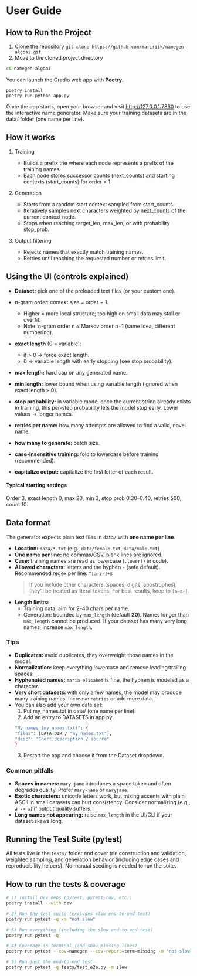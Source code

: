# User Guide

## How to Run the Project
1. Clone the repository 
```git clone https://github.com/maririik/namegen-algoai.git```
2. Move to the cloned project directory
```bash
cd namegen-algoai
```

You can launch the Gradio web app with **Poetry**.
```
poetry install
poetry run python app.py
```
Once the app starts, open your browser and visit http://127.0.0.1:7860 to use the interactive name generator.
Make sure your training datasets are in the data/ folder (one name per line).

## How it works
1. Training
      - Builds a prefix trie where each node represents a prefix of the training names.
      - Each node stores successor counts (next_counts) and starting contexts (start_counts) for order > 1.

2. Generation
    - Starts from a random start context sampled from start_counts.
    - Iteratively samples next characters weighted by next_counts of the current context node.
    - Stops when reaching target_len, max_len, or with probability stop_prob.

3. Output filtering
    - Rejects names that exactly match training names.
    - Retries until reaching the requested number or retries limit.

## Using the UI (controls explained)

- **Dataset:** pick one of the preloaded text files (or your custom one).
- n-gram order: context size = order − 1.
    - Higher = more local structure; too high on small data may stall or overfit.
    - Note: n-gram order n ≈ Markov order n−1 (same idea, different numbering).

- **exact length** (0 = variable):
    - if > 0 → force exact length.
    - 0 → variable length with early stopping (see stop probability).

- **max length:** hard cap on any generated name.

- **min length:** lower bound when using variable length (ignored when exact length > 0).

- **stop probability:** in variable mode, once the current string already exists in training, this per-step probability lets the model stop early. Lower values → longer names.

- **retries per name:** how many attempts are allowed to find a valid, novel name.

- **how many to generate:** batch size.

- **case-insensitive training:** fold to lowercase before training (recommended).

- **capitalize output:** capitalize the first letter of each result.

#### Typical starting settings
Order 3, exact length 0, max 20, min 3, stop prob 0.30–0.40, retries 500, count 10.

## Data format

The generator expects plain text files in `data/` with **one name per line**.

- **Location:** `data/*.txt` (e.g., `data/female.txt`, `data/male.txt`)
- **One name per line:** no commas/CSV, blank lines are ignored.
- **Case:** training names are read as lowercase (`.lower()` in code).
- **Allowed characters:** letters and the hyphen `-` (safe default).  
  Recommended regex per line: `^[a-z-]+$`  
  > If you include other characters (spaces, digits, apostrophes), they’ll be treated as literal tokens. For best results, keep to `[a–z-]`.
- **Length limits:**  
  - Training data: aim for 2–40 chars per name.  
  - Generation: bounded by `max_length` (default **20**). Names longer than `max_length` cannot be produced. If your dataset has many very long names, increase `max_length`.

### Tips

- **Duplicates:** avoid duplicates, they overweight those names in the model.
- **Normalization:** keep everything lowercase and remove leading/trailing spaces.
- **Hyphenated names:** `maria-elisabet` is fine, the hyphen is modeled as a character.
- **Very short datasets:** with only a few names, the model may produce many training names. Increase `retries` or add more data.
- You can also add your own date set:
    1. Put my_names.txt in data/ (one name per line).
    2. Add an entry to DATASETS in app.py:
    ```bash
    "My names (my_names.txt)": {
    "files": [DATA_DIR / "my_names.txt"],
    "desc": "Short description / source"
    }
    ```
    3. Restart the app and choose it from the Dataset dropdown.


### Common pitfalls

- **Spaces in names:** `mary jane` introduces a space token and often degrades quality. Prefer `mary-jane` or `maryjane`.
- **Exotic characters:** unicode letters work, but mixing accents with plain ASCII in small datasets can hurt consistency. Consider normalizing (e.g., `á -> a`) if output quality suffers.
- **Long names not appearing:** raise `max_length` in the UI/CLI if your dataset skews long.



## Running the Test Suite (pytest)

All tests live in the `tests/` folder and cover trie construction and validation, weighted sampling, and generation behavior (including edge cases and reproducibility helpers). No manual seeding is needed to run the suite.

## How to run the tests & coverage

```bash
# 1) Install dev deps (pytest, pytest-cov, etc.)
poetry install --with dev

# 2) Run the fast suite (excludes slow end-to-end test)
poetry run pytest -q -m "not slow"

# 3) Run everything (including the slow end-to-end test)
poetry run pytest -q

# 4) Coverage in terminal (and show missing lines)
poetry run pytest --cov=namegen --cov-report=term-missing -m "not slow"

# 5) Run just the end-to-end test
poetry run pytest -q tests/test_e2e.py -m slow
```